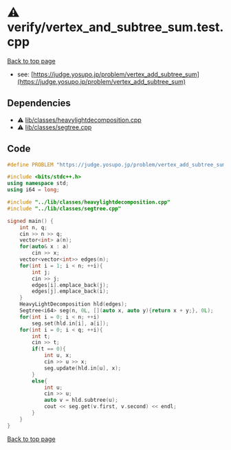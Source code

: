 <!-- mathjax config similar to math.stackexchange -->
<script type="text/javascript" async
  src="https://cdnjs.cloudflare.com/ajax/libs/mathjax/2.7.5/MathJax.js?config=TeX-MML-AM_CHTML">
</script>
<script type="text/x-mathjax-config">
  MathJax.Hub.Config({
    TeX: { equationNumbers: { autoNumber: "AMS" }},
    tex2jax: {
      inlineMath: [ ['$','$'] ],
      processEscapes: true
    },
    "HTML-CSS": { matchFontHeight: false },
    displayAlign: "left",
    displayIndent: "2em"
  });
</script>

<script type="text/javascript" src="https://cdnjs.cloudflare.com/ajax/libs/jquery/3.4.1/jquery.min.js"></script>
<script src="https://cdn.jsdelivr.net/npm/jquery-balloon-js@1.1.2/jquery.balloon.min.js" integrity="sha256-ZEYs9VrgAeNuPvs15E39OsyOJaIkXEEt10fzxJ20+2I=" crossorigin="anonymous"></script>
<script type="text/javascript" src="../../assets/js/copy-button.js"></script>
<link rel="stylesheet" href="../../assets/css/copy-button.css" />


# :warning: verify/vertex_and_subtree_sum.test.cpp


[Back to top page](../../index.html)

* see: [https://judge.yosupo.jp/problem/vertex_add_subtree_sum](https://judge.yosupo.jp/problem/vertex_add_subtree_sum)


## Dependencies
* :warning: [lib/classes/heavylightdecomposition.cpp](../../library/lib/classes/heavylightdecomposition.cpp.html)
* :warning: [lib/classes/segtree.cpp](../../library/lib/classes/segtree.cpp.html)


## Code
```cpp
#define PROBLEM "https://judge.yosupo.jp/problem/vertex_add_subtree_sum"

#include <bits/stdc++.h>
using namespace std;
using i64 = long;

#include "../lib/classes/heavylightdecomposition.cpp"
#include "../lib/classes/segtree.cpp"

signed main() {
    int n, q;
    cin >> n >> q;
    vector<int> a(n);
    for(auto& x : a)
        cin >> x;
    vector<vector<int>> edges(n);
    for(int i = 1; i < n; ++i){
        int j;
        cin >> j;
        edges[i].emplace_back(j);
        edges[j].emplace_back(i);
    }
    HeavyLightDecomposition hld(edges);
    Segtree<i64> seg(n, 0L, [](auto x, auto y){return x + y;}, 0L);
    for(int i = 0; i < n; ++i)
        seg.set(hld.in[i], a[i]);
    for(int i = 0; i < q; ++i){
        int t;
        cin >> t;
        if(t == 0){
            int u, x;
            cin >> u >> x;
            seg.update(hld.in[u], x);
        }
        else{
            int u;
            cin >> u;
            auto v = hld.subtree(u);
            cout << seg.get(v.first, v.second) << endl;
        }
    }
}


```

[Back to top page](../../index.html)


